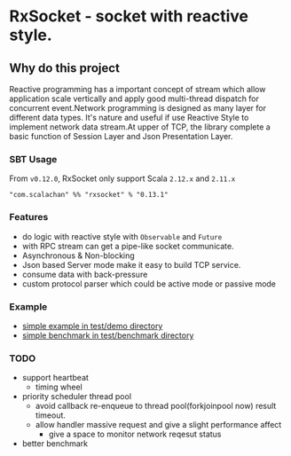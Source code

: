 # RxSocket - socket with reactive style.

## Why do this project
Reactive programming has a important concept of stream which allow application scale vertically and apply good multi-thread dispatch for concurrent event.Network programming is designed as many layer for different data types. It's nature and useful if use Reactive Style to implement network data stream.At upper of TCP, the library complete a basic function of Session Layer and Json Presentation Layer.

### SBT Usage
From `v0.12.0`, RxSocket only support Scala `2.12.x` and `2.11.x`
```
"com.scalachan" %% "rxsocket" % "0.13.1"
```

### Features
- do logic with reactive style with `Observable` and `Future`
- with RPC stream can get a pipe-like socket communicate.
- Asynchronous & Non-blocking
- Json based Server mode make it easy to build TCP service.
- consume data with back-pressure
- custom protocol parser which could be active mode or passive mode

### Example
- [simple example in test/demo directory](https://github.com/LoranceChen/RxSocket/tree/master/src/test/scala/demo)
- [simple benchmark in test/benchmark directory](https://github.com/LoranceChen/RxSocket/tree/master/src/test/scala/benchmark)

### TODO
- support heartbeat
    - timing wheel
- priority scheduler thread pool
    - avoid callback re-enqueue to thread pool(forkjoinpool now) result timeout.
    - allow handler massive request and give a slight performance affect
        - give a space to monitor network reqesut status
- better benchmark
